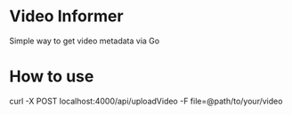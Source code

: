 # Video Informer
Simple way to get video metadata via Go

# How to use
curl -X POST localhost:4000/api/uploadVideo -F file=@path/to/your/video
